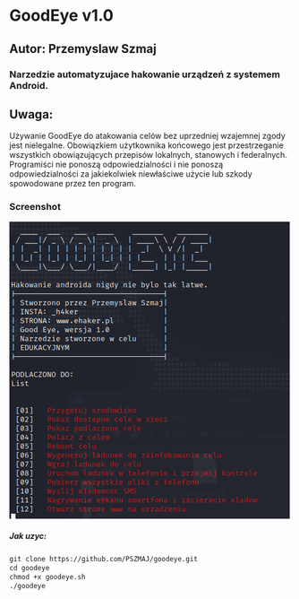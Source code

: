 # GoodEye v1.0
## Autor: Przemyslaw Szmaj
### Narzedzie automatyzujace hakowanie urządzeń z systemem Android.



## Uwaga:
Używanie GoodEye do atakowania celów bez uprzedniej wzajemnej zgody jest nielegalne. Obowiązkiem użytkownika końcowego jest przestrzeganie wszystkich obowiązujących przepisów lokalnych, stanowych i federalnych. Programiści nie ponoszą odpowiedzialności i nie ponoszą odpowiedzialności za jakiekolwiek niewłaściwe użycie lub szkody spowodowane przez ten program.

### Screenshot

![Alt text](https://raw.githubusercontent.com/PSZMAJ/goodeye/main/photo/goodeye.PNG "GoodEye")



##### Jak uzyc:
```
git clone https://github.com/PSZMAJ/goodeye.git
cd goodeye
chmod +x goodeye.sh
./goodeye
```

